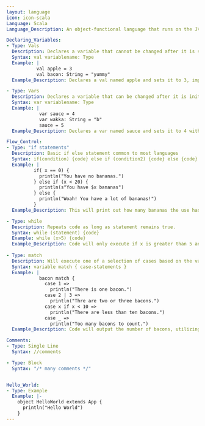 ```yaml
---
layout: language
icon: icon-scala
Language: Scala
Language_Description: An object-functional language that runs on the JVM.

Declaring_Variables:
- Type: Vals
  Description: Declares a variable that cannot be changed after it is set. Types can be inferred so an explicit type doesn't need to be declared.
  Syntax: val variablename: Type
  Example: |
           val apple = 3
           val bacon: String = "yummy"
  Example_Description: Declares a val named apple and sets it to 3, implicitly setting its type to Int. Declares a val named bacon of type String explicitly and sets it to "yummy"

- Type: Vars
  Description: Declares a variable that can be changed after it is initially set. Type is optional as it can usually be inferred.
  Syntax: var variablename: Type
  Example: |
            var sauce = 4
            var wakka: String = "b"
            sauce = 5
  Example_Description: Declares a var named sauce and sets it to 4 with type Int. Declares a var named wakka and sets it to "b" with type String. Changes the value of sauce to 5.

Flow_Control:
- Type: "if statements"
  Description: Basic if else statement common to most languages
  Syntax: if(condition) {code} else if (condition2) {code} else {code}
  Example: |
          if( x == 0) {
            println("You have no bananas.")
          } else if (x < 20) {
            println(s"You have $x bananas")
          } else {
            println("Woah! You have a lot of bananas!")
          }
  Example_Description: This will print out how many bananas the use has (see println for more info).

- Type: while
  Description: Repeats code as long as statement remains true.
  Syntax: while (statement) {code}
  Example: while (x>5) {code}
  Example_Description: Code will only execute if x is greater than 5 and will keep looping until x isn't greater than 5.
  
- Type: match
  Description: Will execute one of a selection of cases based on the value of the variable.
  Syntax: variable match { case-statements }
  Example: |
            bacon match {
              case 1 =>
                println("There is one bacon.")
              case 2 | 3 =>
                println("Thre are two or three bacons.")
              case x if x < 10 =>
                println("There are less than ten bacons.")
              case _ =>
                println("Too many bacons to count.")
  Example_Description: Code will output the number of bacons, utilizing an if condition for > 3 < 10, and the underscore wildcard for anything not matched.

Comments:
- Type: Single Line
  Syntax: //comments

- Type: Block
  Syntax: "/* many comments */"


Hello_World:
- Type: Example
  Example: |-
    object HelloWorld extends App {
      println("Hello World")
    }
---
```

